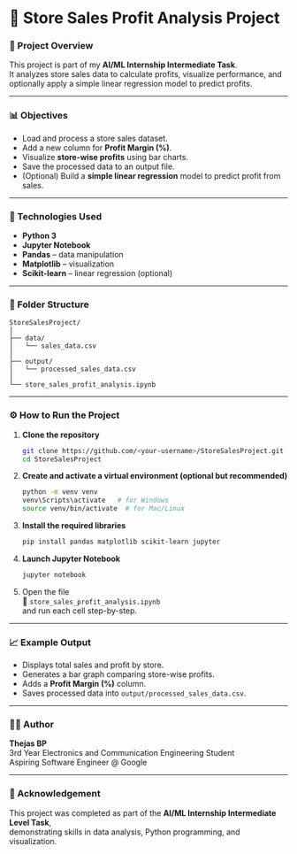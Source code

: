 # 🏪 Store Sales Profit Analysis Project

### 🎯 Project Overview
This project is part of my **AI/ML Internship Intermediate Task**.  
It analyzes store sales data to calculate profits, visualize performance, and optionally apply a simple linear regression model to predict profits.

---

### 📊 Objectives
- Load and process a store sales dataset.
- Add a new column for **Profit Margin (%)**.
- Visualize **store-wise profits** using bar charts.
- Save the processed data to an output file.
- (Optional) Build a **simple linear regression** model to predict profit from sales.

---

### 🧠 Technologies Used
- **Python 3**
- **Jupyter Notebook**
- **Pandas** – data manipulation
- **Matplotlib** – visualization
- **Scikit-learn** – linear regression (optional)

---

### 📁 Folder Structure
```
StoreSalesProject/
│
├── data/
│   └── sales_data.csv
│
├── output/
│   └── processed_sales_data.csv
│
└── store_sales_profit_analysis.ipynb
```

---

### ⚙️ How to Run the Project

1. **Clone the repository**
   ```bash
   git clone https://github.com/<your-username>/StoreSalesProject.git
   cd StoreSalesProject
   ```

2. **Create and activate a virtual environment (optional but recommended)**
   ```bash
   python -m venv venv
   venv\Scripts\activate   # for Windows
   source venv/bin/activate  # for Mac/Linux
   ```

3. **Install the required libraries**
   ```bash
   pip install pandas matplotlib scikit-learn jupyter
   ```

4. **Launch Jupyter Notebook**
   ```bash
   jupyter notebook
   ```

5. Open the file  
   📘 `store_sales_profit_analysis.ipynb`  
   and run each cell step-by-step.

---

### 📈 Example Output
- Displays total sales and profit by store.
- Generates a bar graph comparing store-wise profits.
- Adds a **Profit Margin (%)** column.
- Saves processed data into `output/processed_sales_data.csv`.

---

### 👩‍💻 Author
**Thejas BP**  
3rd Year Electronics and Communication Engineering Student  
Aspiring Software Engineer @ Google  

---

### 🌟 Acknowledgement
This project was completed as part of the **AI/ML Internship Intermediate Level Task**,  
demonstrating skills in data analysis, Python programming, and visualization.

